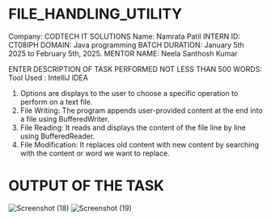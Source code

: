 # FILE_HANDLING_UTILITY
Company: CODTECH IT SOLUTIONS 
Name: Namrata Patil
INTERN ID: CT08IPH
DOMAIN: Java programming
BATCH DURATION: January 5th 2025 to February 5th, 2025.
MENTOR NAME: Neela Santhosh Kumar

ENTER DESCRIPTION OF TASK PERFORMED NOT LESS THAN 500 WORDS:
Tool Used : IntelliJ IDEA
1. Options are displays to the user to choose a specific operation to perform on a text file.
2. File Writing: The program appends user-provided content at the end into a file using BufferedWriter.
3. File Reading: It reads and displays the content of the file line by line using BufferedReader.
4. File Modification: It replaces old content with new content by searching with the content or word we want to replace.

# OUTPUT OF THE TASK 
![Screenshot (18)](https://github.com/user-attachments/assets/08293a7e-d29d-4c71-b24c-ece66c61b6af)
![Screenshot (19)](https://github.com/user-attachments/assets/88a33184-1af0-4e2b-b58a-d560dac34752)
